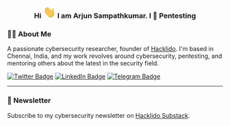 <h3 align="center">Hi  <img src="https://raw.githubusercontent.com/KevinPatel04/KevinPatel04/master/Hi.gif" width="30px">  I am Arjun Sampathkumar. I 💙 Pentesting</h3>

### 👨‍💻 About Me

A passionate cybersecurity researcher, founder of [Hacklido](https://hacklido.com). I'm based in Chennai, India, and my work revolves around cybersecurity, pentesting, and mentoring others about the latest in the security field.

[![Twitter Badge](https://img.shields.io/badge/-@admiralarjun-1ca0f1?style=flat&logo=twitter&logoColor=white)](https://twitter.com/admiralarjun)  [![LinkedIn Badge](https://img.shields.io/badge/-admiralarjun-blue?style=flat&logo=Linkedin&logoColor=white)](https://linkedin.com/in/admiralarjun)  [![Telegram Badge](https://img.shields.io/badge/-@admiralarjun-0088cc?style=flat&logo=Telegram&logoColor=white)](https://t.me/admiralarjun)

---

### 📰 Newsletter

Subscribe to my cybersecurity newsletter on [Hacklido Substack](https://hacklido.substack.com/).
